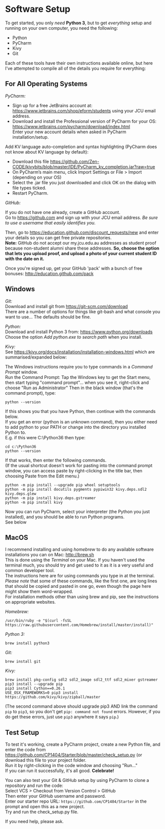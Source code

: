Software Setup
==============

To get started, you only _need_ **Python 3**, but to get _everything_ setup and running on your own computer, you need the following:
* Python
* PyCharm
* Kivy
* Git

Each of these tools have their own instructions available online, but here I've attempted to compile all of the details you require for everything:

For All Operating Systems
-------------------------
*PyCharm:*  
* Sign up for a free JetBrains account at: https://www.jetbrains.com/shop/eform/students using your JCU email address.
* Download and install the Professional version of PyCharm for your OS: https://www.jetbrains.com/pycharm/download/index.html  
Enter your new account details when asked in PyCharm installation/setup.

Add KV language auto-completion and syntax highlighting (PyCharm does not know about KV language by default):
* Download this file https://github.com/Zen-CODE/kivybits/blob/master/IDE/PyCharm_kv_completion.jar?raw=true
* On PyCharm’s main menu, click Import Settings or File > Import (depending on your OS)
* Select the .jar file you just downloaded and click OK on the dialog with file types ticked.
* Restart PyCharm.

*GitHub:*

If you do not have one already, create a GitHub account.  
Go to https://github.com and sign up with your JCU email address. *Be sure to use a username that easily identifies you.*

Then, go to https://education.github.com/discount_requests/new and enter your details so you can get free private repositories.  
**Note:** GitHub do not accept our my.jcu.edu.au addresses as student proof because non-student alumni share these addresses. **So, choose the option that lets you upload proof, and upload a photo of your current student ID with the date on it.**

Once you're signed up, get your GitHub 'pack' with a bunch of free bonuses: http://education.github.com/pack

Windows
-------
*Git:*  
Download and install git from https://git-scm.com/download  
There are a number of options for things like git-bash and what console you want to use... The defaults should be fine.

*Python:*  
Download and install Python 3 ​from: https://www.python.org/downloads  
Choose the option ​*Add python.exe to search path*​ when you install.

*Kivy:*  
See https://kivy.org/docs/installation/installation-windows.html which are summarised/expanded below:  

The Windows instructions require you to type commands in a *Command Prompt* window.  
Run the Command Prompt: Tap the Windows key to get the Start menu, then start typing "command prompt"... when you see it, right-click and choose "Run as Administrator"
Then in the black window (that's the command prompt), type:  

    python --version

If this shows you that you have Python, then continue with the commands below.  
If you get an error (python is an unknown command), then you either need to add python to your PATH or change into the directory you installed Python to.  
E.g. if this were C:\Python36 then type:  

    cd c:\Python36  
    python --version  

If that works, then enter the following commands.  
(If the usual shortcut doesn't work for pasting into the command prompt window, you can access paste by right-clicking in the title bar, then choosing Paste from the Edit menu.)

    python -m pip install --upgrade pip wheel setuptools 
    python -m pip install docutils pygments pypiwin32 kivy.deps.sdl2 kivy.deps.glew
    python -m pip install kivy.deps.gstreamer
    python -m pip install kivy  

Now you can run PyCharm, select your interpreter (the Python you just installed), and you should be able to run Python programs.  
See below

MacOS
--------
I recommend installing and using *homebrew* to do any available software installations you can on Mac: http://brew.sh  
This is done using the *Terminal* on your Mac. If you haven't used the terminal much, you should try and get used to it as it is a very useful and common developer tool.  
The instructions here are for using commands you type in at the terminal.  
*Please note* that some of these commands, like the first one, are long lines that should be copied and pasted in one go, even though the page here might show them word-wrapped.  
For installation methods other than using brew and pip, see the instructions on appropriate websites.

*Homebrew:*  

    /usr/bin/ruby -e "$(curl -fsSL https://raw.githubusercontent.com/Homebrew/install/master/install)"

*Python 3:*  

    brew install python3

*Git:*  

    brew install git

*Kivy:*  

    brew install pkg-config sdl2 sdl2_image sdl2_ttf sdl2_mixer gstreamer   
    pip3 install --upgrade pip  
    pip3 install Cython==0.26.1  
    USE_OSX_FRAMEWORKS=0 pip3 install https://github.com/kivy/kivy/zipball/master  

(The second command above should upgrade pip3 AND link the command `pip` to `pip3`, so you don't get `pip: command not found` errors. However, if you do get these errors, just use `pip3` anywhere it says `pip`.)

Test Setup
----------
To test it's working, create a PyCharm project, create a new Python file, and enter the code from https://github.com/CP1404/Starter/blob/master/check_setup.py (or download this file to your project folder.  
Run it by right-clicking in the code window and choosing "Run..."  
If you can run it successfully, it's all good. **Celebrate!**  

You can also test your Git & GitHub setup by using PyCharm to clone a repository and run the code:  
Select VCS > Checkout from Version Control > GitHub  
Then enter your GitHub username and password.  
Enter our starter repo URL: `https://github.com/CP1404/Starter` in the prompt and open this as a new project.  
Try and run the check_setup.py file.  

If you need help, please ask.
